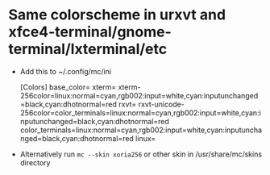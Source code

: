 # Same colorscheme in urxvt and xfce4-terminal/gnome-terminal/lxterminal/etc

* Add this to ~/.config/mc/ini

	[Colors]
    base_color=
    xterm=
    xterm-256color=linux:normal=cyan,rgb002:input=white,cyan:inputunchanged=black,cyan:dhotnormal=red
    rxvt=
    rxvt-unicode-256color=color_terminals=linux:normal=cyan,rgb002:input=white,cyan:inputunchanged=black,cyan:dhotnormal=red
    color_terminals=linux:normal=cyan,rgb002:input=white,cyan:inputunchanged=black,cyan:dhotnormal=red
    linux=

* Alternatively run `mc --skin xoria256` or other skin in /usr/share/mc/skins directory
